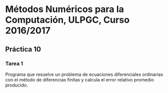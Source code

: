 # Métodos Numéricos para la Computación, ULPGC, Curso 2016/2017
## Práctica 10
### Tarea 1
Programa que resuelve un problema de ecuaciones diferenciales ordinarias con el método de diferencias finitas y calcula el error relativo promedio producido.
